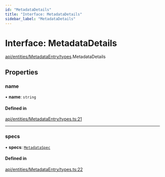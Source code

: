 ```yaml
---
id: "MetadataDetails"
title: "Interface: MetadataDetails"
sidebar_label: "MetadataDetails"
---
```


# Interface: MetadataDetails

[api/entities/MetadataEntry/types](../../../../../../modules/API/Entities/MetadataEntry/Types/Types.md).MetadataDetails

## Properties

### name

• **name**: `string`

#### Defined in

[api/entities/MetadataEntry/types.ts:21](https://github.com/PolymeshAssociation/polymesh-sdk/blob/15be87e8/src/api/entities/MetadataEntry/types.ts#L21)

___

### specs

• **specs**: [`MetadataSpec`](../MetadataSpec/MetadataSpec.md)

#### Defined in

[api/entities/MetadataEntry/types.ts:22](https://github.com/PolymeshAssociation/polymesh-sdk/blob/15be87e8/src/api/entities/MetadataEntry/types.ts#L22)
